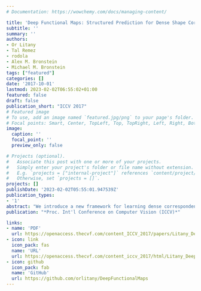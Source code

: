 ```yaml
---
# Documentation: https://wowchemy.com/docs/managing-content/

title: 'Deep Functional Maps: Structured Prediction for Dense Shape Correspondence'
subtitle: ''
summary: ''
authors:
- Or Litany
- Tal Remez
- rodola
- Alex M. Bronstein
- Michael M. Bronstein
tags: ["featured"]
categories: []
date: '2017-10-01'
lastmod: 2023-02-02T06:55:02+01:00
featured: false
draft: false
publication_short: "ICCV 2017"
# Featured image
# To use, add an image named `featured.jpg/png` to your page's folder.
# Focal points: Smart, Center, TopLeft, Top, TopRight, Left, Right, BottomLeft, Bottom, BottomRight.
image:
  caption: ''
  focal_point: ''
  preview_only: false

# Projects (optional).
#   Associate this post with one or more of your projects.
#   Simply enter your project's folder or file name without extension.
#   E.g. `projects = ["internal-project"]` references `content/project/deep-learning/index.md`.
#   Otherwise, set `projects = []`.
projects: []
publishDate: '2023-02-02T05:55:01.947539Z'
publication_types:
- '1'
abstract: "We introduce a new framework for learning dense correspondence between deformable 3D shapes. Existing learning based approaches model shape correspondence as a labelling problem, where each point of a query shape receives a label identifying a point on some reference domain; the correspondence is then constructed a posteriori by composing the label predictions of two input shapes. We propose a paradigm shift and design a structured prediction model in the space of functional maps, linear operators that provide a compact representation of the correspondence. We model the learning process via a deep residual network which takes dense descriptor fields defined on two shapes as input, and outputs a soft map between the two given objects. The resulting correspondence is shown to be accurate on several challenging benchmarks comprising multiple categories, synthetic models, real scans with acquisition artifacts, topological noise, and partiality."
publication: "*Proc. Int'l Conference on Computer Vision (ICCV)*"

links:
- name: 'PDF'
  url: https://openaccess.thecvf.com/content_ICCV_2017/papers/Litany_Deep_Functional_Maps_ICCV_2017_paper.pdf
- icon: link
  icon_pack: fas
  name: 'URL'
  url: https://openaccess.thecvf.com/content_iccv_2017/html/Litany_Deep_Functional_Maps_ICCV_2017_paper.html
- icon: github
  icon_pack: fab
  name: 'GitHub'
  url: https://github.com/orlitany/DeepFunctionalMaps
---
```


